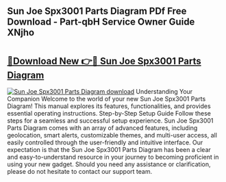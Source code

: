 ## Sun Joe Spx3001 Parts Diagram PDf Free Download - Part-qbH Service Owner Guide XNjho

# <h2><a href="http://dfjcr1.blite.top/?on=Sun+Joe+Spx3001+Parts+Diagram">🔗Download New 👉🔴 Sun Joe Spx3001 Parts Diagram</a></h2>

[![Sun Joe Spx3001 Parts Diagram download](https://i.imgur.com/lujVjoI.png)](http://dfjcr1.blite.top/?on=Sun+Joe+Spx3001+Parts+Diagram)
Understanding Your Companion Welcome to the world of your new Sun Joe Spx3001 Parts Diagram! This manual explores its features, functionalities, and provides essential operating instructions. Step-by-Step Setup Guide Follow these steps for a seamless and successful setup experience. Sun Joe Spx3001 Parts Diagram comes with an array of advanced features, including geolocation, smart alerts, customizable themes, and multi-user access, all easily controlled through the user-friendly and intuitive interface. Our expectation is that the Sun Joe Spx3001 Parts Diagram has been a clear and easy-to-understand resource in your journey to becoming proficient in using your new gadget. Should you need any assistance or clarification, please do not hesitate to contact our support team.
